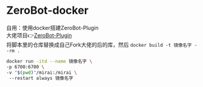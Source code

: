 # ZeroBot-docker
自用：使用docker搭建ZeroBot-Plugin  
大佬项目👉[ZeroBot-Plugin](https://github.com/FloatTech/ZeroBot-Plugin)  
将脚本里的仓库替换成自己Fork大佬的后的库，然后 `docker build -t 镜像名字 --rm .`  
  
```bash  
docker run -itd --name 镜像名字 \  
-p 6700:6700 \  
-v "$(pwd)"/mirai:/mirai \  
 --restart always 镜像名字
 ```
